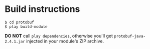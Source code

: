 # Build instructions

    $ cd protobuf
    $ play build-module

**DO NOT** call `play dependencies`, otherwise you'll get `protobuf-java-2.4.1.jar` injected in your module's ZIP archive.

